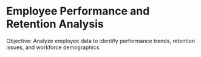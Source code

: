 # Employee Performance and Retention Analysis

Objective: Analyze employee data to identify performance trends, retention issues, and workforce demographics.
